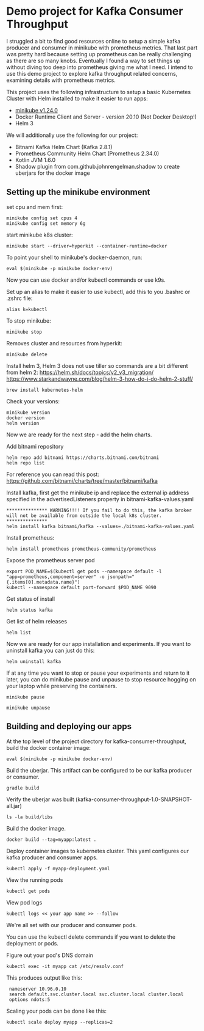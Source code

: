 # Demo project for Kafka Consumer Throughput
I struggled a bit to find good resources online to setup a simple kafka producer and consumer in minikube with prometheus metrics. That last part was pretty hard because setting up prometheus can be really challenging as there are so many knobs. Eventually I found a way to set things up without diving too deep into prometheus giving me what I need. I intend to use this demo project to explore kafka throughput related concerns, examining details with prometheus metrics.

This project uses the following infrastructure to setup a basic Kubernetes Cluster with Helm installed to make it easier to run apps: 
 - [minikube v1.24.0](https://minikube.sigs.k8s.io/docs/start/)
 - Docker Runtime Client and Server - version 20.10 (Not Docker Desktop!)
 - Helm 3

We will additionally use the following for our project:
 - Bitnami Kafka Helm Chart (Kafka 2.8.1) 
 - Prometheus Community Helm Chart (Prometheus 2.34.0)
 - Kotlin JVM 1.6.0
 - Shadow plugin from com.github.johnrengelman.shadow to create uberjars for the docker image


## Setting up the minikube environment

set cpu and mem first:
```
minikube config set cpus 4
minikube config set memory 6g
```

start minikube k8s cluster:
```
minikube start --driver=hyperkit --container-runtime=docker
```

To point your shell to minikube's docker-daemon, run:
```
eval $(minikube -p minikube docker-env)
```
Now you can use docker and/or kubectl commands or use k9s.

Set up an alias to make it easier to use kubectl, add this to you .bashrc or .zshrc file:
```
alias k=kubectl
```

To stop minikube:
```
minikube stop
```

Removes cluster and resources from hyperkit:
```
minikube delete
```

Install helm 3, Helm 3 does not use tiller so commands are a bit different from helm 2:
https://helm.sh/docs/topics/v2_v3_migration/
https://www.starkandwayne.com/blog/helm-3-how-do-i-do-helm-2-stuff/
```
brew install kubernetes-helm
```

Check your versions:
```
minikube version
docker version
helm version
```

Now we are ready for the next step - add the helm charts.

Add bitnami repository
```
helm repo add bitnami https://charts.bitnami.com/bitnami
helm repo list
```
For reference you can read this post: https://github.com/bitnami/charts/tree/master/bitnami/kafka


Install kafka, first get the minikube ip and replace the external ip address specified in the advertisedListeners property in bitnami-kafka-values.yaml 
```
*************** WARNING!!!! If you fail to do this, the kafka broker will not be available from outside the local k8s cluster. ***************
helm install kafka bitnami/kafka --values=./bitnami-kafka-values.yaml
```

Install prometheus:
```
helm install prometheus prometheus-community/prometheus
```

Expose the prometheus server pod
```
export POD_NAME=$(kubectl get pods --namespace default -l "app=prometheus,component=server" -o jsonpath="{.items[0].metadata.name}")
kubectl --namespace default port-forward $POD_NAME 9090
```

Get status of install
```
helm status kafka
```

Get list of helm releases
```
helm list
```

Now we are ready for our app installation and experiments. If you want to uninstall kafka you can just do this:
```
helm uninstall kafka
```

If at any time you want to stop or pause your experiments and return to it later, you can do minikube pause and unpause to stop resource hogging on your laptop while preserving the containers.
```
minikube pause
```
```
minikube unpause
```


## Building and deploying our apps

At the top level of the project directory for kafka-consumer-throughput, build the docker container image:
```
eval $(minikube -p minikube docker-env)
```
Build the uberjar. This artifact can be configured to be our kafka producer or consumer.
```
gradle build
```

Verify the uberjar was built (kafka-consumer-throughput-1.0-SNAPSHOT-all.jar)
```
ls -la build/libs
```

Build the docker image.
```
docker build --tag=myapp:latest .
```

Deploy container images to kubernetes cluster. This yaml configures our kafka producer and consumer apps.
```
kubectl apply -f myapp-deployment.yaml
```

View the running pods
```
kubectl get pods
```

View pod logs 
```
kubectl logs << your app name >> --follow
```

We're all set with our producer and consumer pods.

You can use the kubectl delete commands if you want to delete the deployment or pods.


Figure out your pod's DNS domain
```
kubectl exec -it myapp cat /etc/resolv.conf
```
This produces output like this:
```
 nameserver 10.96.0.10
 search default.svc.cluster.local svc.cluster.local cluster.local
 options ndots:5
```

Scaling your pods can be done like this:
```
kubectl scale deploy myapp --replicas=2
```

